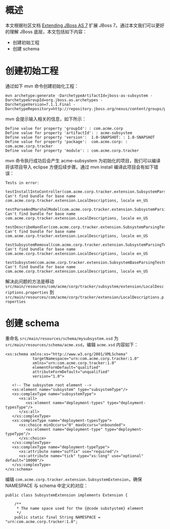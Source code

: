 # 概述

本文根据社区文档 [Extending JBoss AS 7](https://docs.jboss.org/author/display/AS72/Example+subsystem) 扩展 JBoss 7。通过本文我们可以更好的理解 JBoss 底层，本文包括如下内容：

* 创建初始工程
* 创建 schema

# 创建初始工程

通过如下 mvn 命令创建初始化工程：

~~~
mvn archetype:generate -DarchetypeArtifactId=jboss-as-subsystem -DarchetypeGroupId=org.jboss.as.archetypes -DarchetypeVersion=7.1.1.Final -DarchetypeRepository=http://repository.jboss.org/nexus/content/groups/public
~~~

mvn 会提示输入相关的信息，如下所示：

~~~
Define value for property 'groupId': : com.acme.corp
Define value for property 'artifactId': : acme-subsystem
Define value for property 'version':  1.0-SNAPSHOT: : 1.0-SNAPSHOT
Define value for property 'package':  com.acme.corp: : com.acme.corp.tracker
Define value for property 'module': : com.acme.corp.tracker
~~~

mvn 命令执行成功后会产生 acme-subsystem 为初始化的项目，我们可以编译将该项目导入 eclipse 方便后续步骤。通过 mvn install 编译此项目会有如下错误：

~~~
Tests in error: 
  testInstallIntoController(com.acme.corp.tracker.extension.SubsystemParsingTestCase): Can't find bundle for base name com.acme.corp.tracker.extension.LocalDescriptions, locale en_US
  testParseAndMarshalModel(com.acme.corp.tracker.extension.SubsystemParsingTestCase): Can't find bundle for base name com.acme.corp.tracker.extension.LocalDescriptions, locale en_US
  testDescribeHandler(com.acme.corp.tracker.extension.SubsystemParsingTestCase): Can't find bundle for base name com.acme.corp.tracker.extension.LocalDescriptions, locale en_US
  testSubsystemRemoval(com.acme.corp.tracker.extension.SubsystemParsingTestCase): Can't find bundle for base name com.acme.corp.tracker.extension.LocalDescriptions, locale en_US
  testSubsystem(com.acme.corp.tracker.extension.SubsystemBaseParsingTestCase): Can't find bundle for base name com.acme.corp.tracker.extension.LocalDescriptions, locale en_US
~~~

解决此问题的方法是移动 `src/main/resources/com/acme/corp/tracker/subsystem/extension/LocalDescriptions.properties` 到 `src/main/resources/com/acme/corp/tracker/extension/LocalDescriptions.properties`

# 创建 schema

重命名 `src/main/resources/schema/mysubsystem.xsd` 为 `src/main/resources/schema/acme.xsd`，编辑 `acme.xsd` 内容如下：

~~~
<xs:schema xmlns:xs="http://www.w3.org/2001/XMLSchema"
            targetNamespace="urn:com.acme.corp.tracker:1.0"
            xmlns="urn:com.acme.corp.tracker:1.0"
            elementFormDefault="qualified"
            attributeFormDefault="unqualified"
            version="1.0">
 
   <!-- The subsystem root element -->
   <xs:element name="subsystem" type="subsystemType"/>
   <xs:complexType name="subsystemType">
      <xs:all>
         <xs:element name="deployment-types" type="deployment-typesType"/>
      </xs:all>
   </xs:complexType>
   <xs:complexType name="deployment-typesType">
      <xs:choice minOccurs="0" maxOccurs="unbounded">
         <xs:element name="deployment-type" type="deployment-typeType"/>
      </xs:choice>
   </xs:complexType>
   <xs:complexType name="deployment-typeType">
      <xs:attribute name="suffix" use="required"/>
      <xs:attribute name="tick" type="xs:long" use="optional" default="10000"/>
   </xs:complexType>
</xs:schema>
~~~

编辑 `com.acme.corp.tracker.extension.SubsystemExtension`，确保 NAMESPACE 与 schema 中定义的对应：

~~~
public class SubsystemExtension implements Extension {

    /**
     * The name space used for the {@code substystem} element
     */
    public static final String NAMESPACE = "urn:com.acme.corp.tracker:1.0";
~~~
